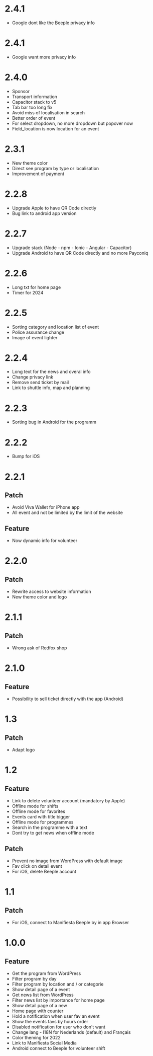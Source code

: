 # 2.4.1
* Google dont like the Beeple privacy info

# 2.4.1
* Google want more privacy info

# 2.4.0
* Sponsor
* Transport information
* Capacitor stack to v5
* Tab bar too long fix
* Avoid miss of localisation in search
* Better order of event
* For select dropdown, no more dropdown but popover now
* Field_location is now location for an event

# 2.3.1
* New theme color
* Direct see program by type or localisation
* Improvement of payment

# 2.2.8
* Upgrade Apple to have QR Code directly
* Bug link to android app version

# 2.2.7
* Upgrade stack (Node - npm - Ionic - Angular - Capacitor)
* Upgrade Android to have QR Code directly and no more Payconiq

# 2.2.6
* Long txt for home page
* Timer for 2024

# 2.2.5
* Sorting category and location list of event
* Police assurance change
* Image of event lighter

# 2.2.4
* Long text for the news and overal info
* Change privacy link
* Remove send ticket by mail
* Link to shuttle info, map and planning

# 2.2.3
* Sorting bug in Android for the programm

# 2.2.2
* Bump for iOS

# 2.2.1
## Patch
* Avoid Viva Wallet for iPhone app
* All event and not be limited by the limit of the website

## Feature
* Now dynamic info for volunteer

# 2.2.0
## Patch
* Rewrite access to website information
* New theme color and logo

# 2.1.1
## Patch
* Wrong ask of Redfox shop

# 2.1.0
## Feature
* Possibility to sell ticket directly with the app (Android)

# 1.3
## Patch
* Adapt logo

# 1.2
## Feature
* Link to delete volunteer account (mandatory by Apple)
* Offline mode for shifts
* Offline mode for favorites
* Events card with title bigger
* Offline mode for programmes
* Search in the programme with a text
* Dont try to get news when offline mode
## Patch
* Prevent no image from WordPress with default image
* Fav click on detail event
* For iOS, delete Beeple account

# 1.1
## Patch
* For iOS, connect to Manifiesta Beeple by in app Browser

# 1.0.0
## Feature
* Get the program from WordPress
* Filter program by day
* Filter program by location and / or categorie
* Show detail page of a event
* Get news list from WordPress
* Filter news list by importance for home page
* Show detail page of a new
* Home page with counter
* Hold a notification when user fav an event
* Show the events favs by hours order
* Disabled notification for user who don't want
* Change lang - I18N for Nederlands (default) and Français
* Color theming for 2022
* Link to Manifiesta Social Media
* Android connect to Beeple for volunteer shift